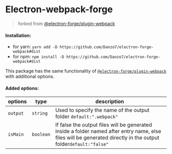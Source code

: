 
# Electron-webpack-forge 

>forked from [@electron-forge/plugin-webpack](https://github.com/electron-userland/electron-forge/tree/master/packages/plugin/webpack)

#### Installation:
 - for yarn:
  ```yarn add -D https://github.com/Danzo7/electron-forge-webpack#dist``` 
  - for npm:
  ```npm install -D https://github.com/Danzo7/electron-forge-webpack#dist```
  
This package has the same functionality of [`@electron-forge/plugin-webpack`](https://github.com/electron-userland/electron-forge/tree/master/packages/plugin/webpack) with additional options.
#### Added options:

|options|type|description|
|----|----|----|
|`output`|`string`|Used to specify the name of the output folder `default:".webpack"`|
|`isMain`|`boolean`|If false the output files will be generated inside a folder named after entry name, else files will be generated directly in the output folder`default:"false"`|
